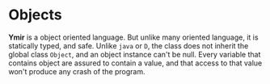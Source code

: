# Objects

**Ymir** is a object oriented language. But unlike many oriented
language, it is statically typed, and safe. Unlike `java` or `D`, the
class does not inherit the global class `Object`, and an object
instance can't be null. Every variable that contains object are
assured to contain a value, and that access to that value won't
produce any crash of the program.

